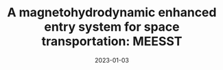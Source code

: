 ---
title: "A magnetohydrodynamic enhanced entry system for space transportation: MEESST"
collection: publications
permalink: /publication/2023-01-03-meesst
excerpt: 'A. Lani, V. Sharma, V. F. Giangaspero, S. Poedts, A. Viladegut, and O. Chazot'
date: 2023-01-03
venue: 'Journal of Space Safety Engineering'
paperurl: 'https://doi.org/10.1016/j.jsse.2022.11.004'
---
